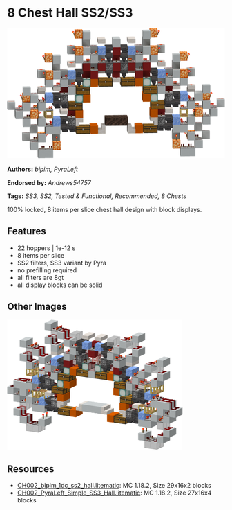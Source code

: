 # 8 Chest Hall SS2/SS3
<img alt="bimip_1dc_8item.png" src="images/bimip_1dc_8item.png?raw=1" height="300px">

**Authors:** *bipim, PyraLeft*

**Endorsed by:** *Andrews54757*

**Tags:** *SS3, SS2, Tested & Functional, Recommended, 8 Chests*

100% locked, 8 items per slice chest hall design with block displays.

## Features
- 22 hoppers | 1e-12 s
- 8 items per slice
- SS2 filters, SS3 variant by Pyra
- no prefilling required
- all filters are 8gt
- all display blocks can be solid

## Other Images
<img src="images/PyraLeft_SS3_Hall.png?raw=1" height="300px">

## Resources
- [CH002_bipim_1dc_ss2_hall.litematic](attachments/CH002_bipim_1dc_ss2_hall.litematic): MC 1.18.2, Size 29x16x2 blocks
- [CH002_PyraLeft_Simple_SS3_Hall.litematic](attachments/CH002_PyraLeft_Simple_SS3_Hall.litematic): MC 1.18.2, Size 27x16x4 blocks

